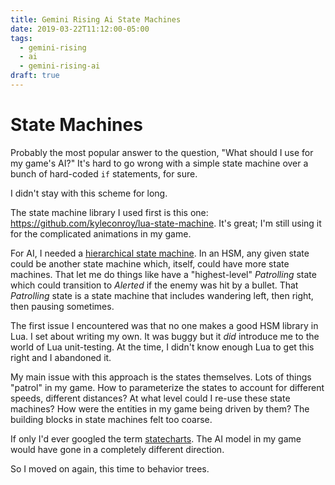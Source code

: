 ```yaml
---
title: Gemini Rising Ai State Machines
date: 2019-03-22T11:12:00-05:00
tags:
  - gemini-rising
  - ai
  - gemini-rising-ai
draft: true
---
```


# State Machines

Probably the most popular answer to the question, "What should I use for my game's AI?" It's hard to go wrong with a simple state machine over a bunch of hard-coded `if` statements, for sure.

I didn't stay with this scheme for long.

The state machine library I used first is this one: https://github.com/kyleconroy/lua-state-machine. It's great; I'm still using it for the complicated animations in my game.

For AI, I needed a [hierarchical state machine][hsm]. In an HSM, any given state could be another state machine which, itself, could have more state machines. That let me do things like have a "highest-level" *Patrolling* state which could transition to *Alerted* if the enemy was hit by a bullet. That *Patrolling* state is a state machine that includes wandering left, then right, then pausing sometimes.

The first issue I encountered was that no one makes a good HSM library in Lua. I set about writing my own. It was buggy but it *did* introduce me to the world of Lua unit-testing. At the time, I didn't know enough Lua to get this right and I abandoned it.

My main issue with this approach is the states themselves. Lots of things "patrol" in my game. How to parameterize the states to account for different speeds, different distances? At what level could I re-use these state machines? How were the entities in my game being driven by them? The building blocks in state machines felt too coarse.

If only I'd ever googled the term [statecharts][]. The AI model in my game would have gone in a completely different direction.

So I moved on again, this time to behavior trees.

[hsm]: https://barrgroup.com/Embedded-Systems/How-To/Introduction-Hierarchical-State-Machines
[statecharts]: https://statecharts.github.io/
